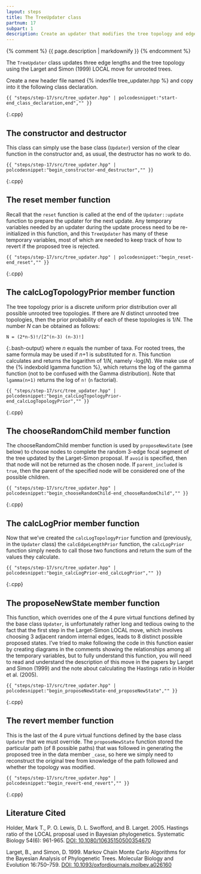 ```yaml
---
layout: steps
title: The TreeUpdater class
partnum: 17
subpart: 1
description: Create an updater that modifies the tree topology and edge lengths. 
---
```

{% comment %}
{{ page.description | markdownify }}
{% endcomment %}

The `TreeUpdater` class updates three edge lengths and the tree topology using the Larget and Simon (1999) LOCAL move for unrooted trees.

Create a new header file named {% indexfile tree_updater.hpp %} and copy into it the following class declaration.
~~~~~~
{{ "steps/step-17/src/tree_updater.hpp" | polcodesnippet:"start-end_class_declaration,end","" }}
~~~~~~
{:.cpp}

## The constructor and destructor

This class can simply use the base class (`Updater`) version of the clear function in the constructor and, as usual, the destructor has no work to do.
~~~~~~
{{ "steps/step-17/src/tree_updater.hpp" | polcodesnippet:"begin_constructor-end_destructor","" }}
~~~~~~
{:.cpp}

## The reset member function

Recall that the `reset` function is called at the end of the `Updater::update` function to prepare the updater for the next update. Any temporary variables needed by an updater during the update process need to be re-initialized in this function, and this `TreeUpdater` has many of these temporary variables, most of which are needed to keep track of how to revert if the proposed tree is rejected.
~~~~~~
{{ "steps/step-17/src/tree_updater.hpp" | polcodesnippet:"begin_reset-end_reset","" }}
~~~~~~
{:.cpp}

## The calcLogTopologyPrior member function

The tree topology prior is a discrete uniform prior distribution over all possible unrooted tree topologies. If there are _N_ distinct unrooted tree topologies, then the prior probability of each of these topologies is 1/_N_. The number _N_ can be obtained as follows:
~~~~~~
N = (2*n-5)!/[2^(n-3) (n-3)!]
~~~~~~
{:.bash-output}
where _n_ equals the number of taxa. For rooted trees, the same formula may be used if _n_+1 is substituted for _n_. This function calculates and returns the logarithm of 1/_N_, namely -log(_N_). We make use of the {% indexbold lgamma function %}, which returns the log of the gamma function (not to be confused with the Gamma distribution). Note that `lgamma(n+1)` returns the log of `n!` (`n` factorial).
~~~~~~
{{ "steps/step-17/src/tree_updater.hpp" | polcodesnippet:"begin_calcLogTopologyPrior-end_calcLogTopologyPrior","" }}
~~~~~~
{:.cpp}

## The chooseRandomChild member function

The chooseRandomChild member function is used by `proposeNewState` (see below) to choose nodes to complete the random 3-edge focal segment of the tree updated by the Larget-Simon proposal. If `avoid` is specified, then that node will not be returned as the chosen node. If `parent_included` is `true`, then the parent of the specified node will be considered one of the possible children.
~~~~~~
{{ "steps/step-17/src/tree_updater.hpp" | polcodesnippet:"begin_chooseRandomChild-end_chooseRandomChild","" }}
~~~~~~
{:.cpp}

## The calcLogPrior member function

Now that we’ve created the `calcLogTopologyPrior` function and (previously, in the `Updater` class) the `calcEdgeLengthPrior` function, the `calcLogPrior` function simply needs to call those two functions and return the sum of the values they calculate.
~~~~~~
{{ "steps/step-17/src/tree_updater.hpp" | polcodesnippet:"begin_calcLogPrior-end_calcLogPrior","" }}
~~~~~~
{:.cpp}

## The proposeNewState member function

This function, which overrides one of the 4 pure virtual functions defined by the base class `Updater`, is unfortunately rather long and tedious owing to the fact that the first step in the Larget-Simon LOCAL move, which involves choosing 3 adjacent random internal edges, leads to 8 distinct possible proposed states. I’ve tried to make following the code in this function easier by creating diagrams in the comments showing the relationships among all the temporary variables, but to fully understand this function, you will need to read and understand the description of this move in the papers by Larget and Simon (1999) and the note about calculating the Hastings ratio in Holder et al. (2005).
~~~~~~
{{ "steps/step-17/src/tree_updater.hpp" | polcodesnippet:"begin_proposeNewState-end_proposeNewState","" }}
~~~~~~
{:.cpp}

## The revert member function

This is the last of the 4 pure virtual functions defined by the base class `Updater` that we must override. The `proposeNewState` function stored  the particular path (of 8 possible paths) that was followed in generating the proposed tree in the data member `_case`, so here we simply need to reconstruct the original tree from knowledge of the path followed and whether the topology was modified.
~~~~~~
{{ "steps/step-17/src/tree_updater.hpp" | polcodesnippet:"begin_revert-end_revert","" }}
~~~~~~
{:.cpp}

## Literature Cited

Holder, Mark T., P. O. Lewis, D. L. Swofford, and B. Larget. 2005. Hastings ratio of the LOCAL proposal used in Bayesian phylogenetics. Systematic Biology 54(6): 961-965. [DOI: 10.1080/10635150500354670](https://doi.org/10.1080/10635150500354670)

Larget, B., and Simon, D. 1999. Markov Chain Monte Carlo Algorithms for the Bayesian Analysis of Phylogenetic Trees. Molecular Biology and Evolution 16:750–759. [DOI: 10.1093/oxfordjournals.molbev.a026160](https://doi.org/10.1093/oxfordjournals.molbev.a026160)

